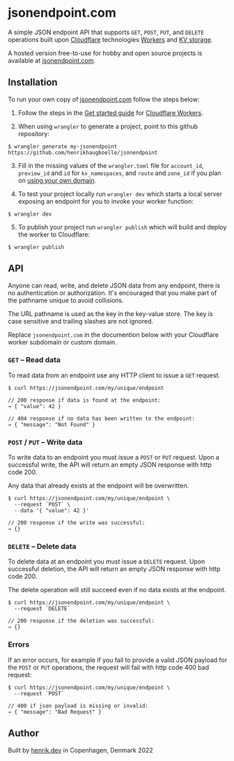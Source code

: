 # jsonendpoint.com

A simple JSON endpoint API that supports `GET`, `POST`, `PUT`, and `DELETE` operations built upon [Cloudflare](https://www.cloudflare.com/) technologies [Workers](https://workers.cloudflare.com/) and [KV storage](https://www.cloudflare.com/products/workers-kv/).

A hosted version free-to-use for hobby and open source projects is available at [jsonendpoint.com](https://jsonendpoint.com).

## Installation

To run your own copy of [jsonendpoint.com](https://jsonendpoint.com) follow the steps below:

1. Follow the steps in the [Get started guide](https://developers.cloudflare.com/workers/get-started/guide) for [Cloudflare Workers](https://workers.cloudflare.com/).

2. When using `wrangler` to generate a project, point to this github repository:

```
$ wrangler generate my-jsonendpoint https://github.com/henrikhaugboelle/jsonendpoint
```

3. Fill in the missing values of the `wrangler.toml` file for `account_id`, `preview_id` and `id` for `kv_namespaces`, and `route` and `zone_id` if you plan on [using your own domain](https://developers.cloudflare.com/workers/get-started/guide#optional-configure-for-deploying-to-a-registered-domain).

4. To test your project locally run `wrangler dev` which starts a local server exposing an endpoint for you to invoke your worker function:

```
$ wrangler dev
```


5. To publish your project run `wrangler publish` which will build and deploy the worker to Cloudflare:

```
$ wrangler publish
```

## API

Anyone can read, write, and delete JSON data from any endpoint, there is no authentication or authorization. It's encouraged that you make part of the pathname unique to avoid collisions.

The URL pathname is used as the key in the key-value store. The key is case sensitive and trailing slashes are not ignored.

Replace `jsonendpoint.com` in the documention below with your Cloudflare worker subdomain or custom domain.


### `GET` – Read data

To read data from an endpoint use any HTTP client to issue a `GET` request.

```
$ curl https://jsonendpoint.com/my/unique/endpoint

// 200 response if data is found at the endpoint:
→ { "value": 42 }

// 404 response if no data has been written to the endpoint:
→ { "message": "Not Found" }
```

### `POST` / `PUT` – Write data

To write data to an endpoint you must issue a `POST` or `PUT` request. Upon a successful write, the API will return an empty JSON response with http code 200.

Any data that already exists at the endpoint will be overwritten.

```
$ curl https://jsonendpoint.com/my/unique/endpoint \
  --request `POST` \
  --data '{ "value": 42 }'

// 200 response if the write was successful:
→ {}
```

### `DELETE` – Delete data

To delete data at an endpoint you must issue a `DELETE` request. Upon successful deletion, the API will return an empty JSON response with http code 200.

The delete operation will still succeed even if no data exists at the endpoint.

```
$ curl https://jsonendpoint.com/my/unique/endpoint \
  --request `DELETE`

// 200 response if the deletion was successful:
→ {}
```

### Errors

If an error occurs, for example if you fail to provide a valid JSON payload for the `POST` or `PUT` operations, the request will fail with http code 400 bad request:

```
$ curl https://jsonendpoint.com/my/unique/endpoint \
  --request `POST`

// 400 if json payload is missing or invalid:
→ { "message": "Bad Request" }
```

## Author

Built by [henrik.dev](https://henrik.dev) in Copenhagen, Denmark 2022
